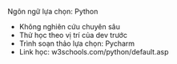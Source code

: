 Ngôn ngữ lựa chọn: Python
- Không nghiên cứu chuyên sâu
- Thử học theo vị trí của dev trước
- Trình soạn thảo lựa chọn: Pycharm
- Link học: w3schools.com/python/default.asp
